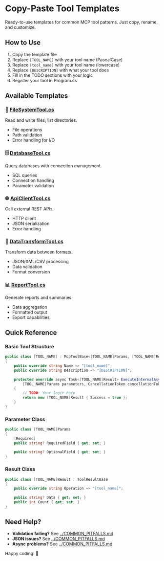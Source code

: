 # Copy-Paste Tool Templates

Ready-to-use templates for common MCP tool patterns. Just copy, rename, and customize.

## How to Use

1. Copy the template file
2. Replace `[TOOL_NAME]` with your tool name (PascalCase)
3. Replace `[tool_name]` with your tool name (lowercase)  
4. Replace `[DESCRIPTION]` with what your tool does
5. Fill in the TODO sections with your logic
6. Register your tool in Program.cs

## Available Templates

### 📁 [FileSystemTool.cs](FileSystemTool.cs)
Read and write files, list directories.
- File operations
- Path validation  
- Error handling for I/O

### 🗄️ [DatabaseTool.cs](DatabaseTool.cs)
Query databases with connection management.
- SQL queries
- Connection handling
- Parameter validation

### 🌐 [ApiClientTool.cs](ApiClientTool.cs)
Call external REST APIs.
- HTTP client
- JSON serialization
- Error handling

### 🔄 [DataTransformTool.cs](DataTransformTool.cs)
Transform data between formats.
- JSON/XML/CSV processing
- Data validation
- Format conversion

### 📊 [ReportTool.cs](ReportTool.cs)
Generate reports and summaries.
- Data aggregation
- Formatted output
- Export capabilities

## Quick Reference

### Basic Tool Structure
```csharp
public class [TOOL_NAME] : McpToolBase<[TOOL_NAME]Params, [TOOL_NAME]Result>
{
    public override string Name => "[tool_name]";
    public override string Description => "[DESCRIPTION]";
    
    protected override async Task<[TOOL_NAME]Result> ExecuteInternalAsync(
        [TOOL_NAME]Params parameters, CancellationToken cancellationToken)
    {
        // TODO: Your logic here
        return new [TOOL_NAME]Result { Success = true };
    }
}
```

### Parameter Class
```csharp
public class [TOOL_NAME]Params
{
    [Required]
    public string? RequiredField { get; set; }
    
    public string? OptionalField { get; set; }
}
```

### Result Class  
```csharp
public class [TOOL_NAME]Result : ToolResultBase
{
    public override string Operation => "[tool_name]";
    
    public string? Data { get; set; }
    public int Count { get; set; }
}
```

## Need Help?

- **Validation failing?** See [../COMMON_PITFALLS.md](../COMMON_PITFALLS.md#parameter-validation-is-failing)
- **JSON issues?** See [../COMMON_PITFALLS.md](../COMMON_PITFALLS.md#json-serialization-issues)  
- **Async problems?** See [../COMMON_PITFALLS.md](../COMMON_PITFALLS.md#asyncawait-confusion)

Happy coding! 🚀